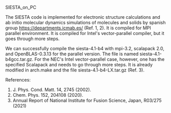 SIESTA_on_PC

  The SIESTA code is implemented for electronic structure calculations and ab initio molecular dynamics 
simulations of molecules and solids by spanish group https://departments.icmab.es/ (Ref. 1, 2). 
It is compiled for MPI parallel environment. It is compiled for Intel's vector-parallel compiler, 
but it goes through more steps.

  We can successfully compile the siesta-4.1-b4 with mpi-3.2, scalapack 2.0, and OpenBLAS-0.3.13 for 
the parallel version. The file is named siesta-4.1-b4gcc.tar.gz. 
For the NEC's Intel vector-parallel case, however, one has the specified Scalapack and needs to go 
through more steps. It is already modified in arch.make and the file siesta-4.1-b4-LX.tar.gz (Ref. 3).

References:

1. J. Phys. Cond. Matt. 14, 2745 (2002).
2. Chem. Phys. 152, 204108 (2020). 
3. Annual Report of National Institute for Fusion Science, Japan, R03/275 (2021)
